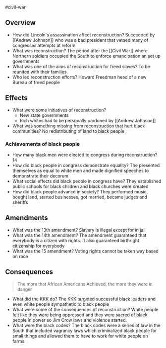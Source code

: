 #civil-war 
## Overview
- How did Lincoln's assassination affect reconstruction?
	Succeeded by [[Andrew Johnson]] who was a bad president that vetoed many of congresses attempts at reform
- What was reconstruction?
	The period after the [[Civil War]] where Northern soldiers occupied the South to enforce emancipation an set up governments
- What was one of the aims of reconstruction for freed slaves?
	To be reunited with their families.
- Who led reconstruction efforts?
	Howard Freedman head of a new Bureau of freed people

## Effects
- What were some initiatives of reconstruction?
	- New state governments
	- Rich whites had to be personally pardoned by [[Andrew Johnson]]
- What was something missing from reconstruction that hurt black communities?
	No redistributing of land to black people
### Achievements of black people
- How many black men were elected to congress during reconstruction?
	14
- How did black people in congress demonstrate equality?
	The presented themselves as equal to white men and made dignified speeches to demonstrate their decorum
- What social effects did black people in congress have?
	They established public schools for black children and black churches were created
- How did black people advance in society?
	They performed music, bought land, started businesses, got married, became judges and sheriffs

## Amendments
- What was the 13th amendment?
	Slavery is illegal except for in jail
- What was the 14th amendment?
	The amendment guaranteed that everybody is a citizen with rights. It also guaranteed birthright citizenship for everybody
- What was the 15 amendment?
	Voting rights cannot be taken way based on race

## Consequences
> The more that African Americans Achieved, the more they were in danger
- What did the KKK do?
	The KKK targeted successful black leaders and even white people sympathetic to black people
- What were some of the consequences of reconstruction?
	White people felt like they were being oppressed and they were sacred of black people in power so Jim Crow laws and violence started.
- What were the black codes?
	The black codes were a series of law in the South that included vagrancy laws which criminalized black people for small things and allowed them to have to work for white people on farms.
